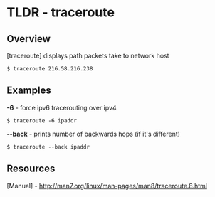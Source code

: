 TLDR - traceroute
==========

Overview
--------

[traceroute] displays path packets take to network host

	$ traceroute 216.58.216.238

Examples
--------

**-6** - force ipv6 tracerouting over ipv4

	$ traceroute -6 ipaddr

**--back** - prints number of backwards hops (if it's different)

	$ traceroute --back ipaddr

Resources
---------

[Manual] - http://man7.org/linux/man-pages/man8/traceroute.8.html
